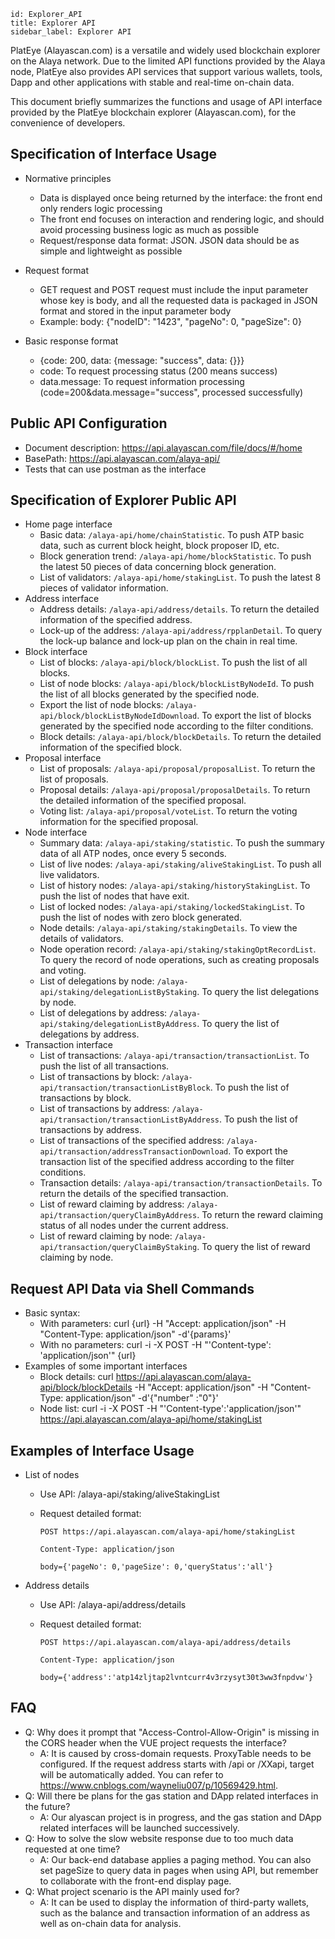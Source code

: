 ```
id: Explorer_API
title: Explorer API
sidebar_label: Explorer API
```



PlatEye (Alayascan.com) is a versatile and widely used blockchain explorer on the Alaya network. Due to the limited API functions provided by the Alaya node, PlatEye also provides API services that support various wallets, tools, Dapp and other applications with stable and real-time on-chain data.

This document briefly summarizes the functions and usage of API interface provided by the PlatEye blockchain explorer (Alayascan.com), for the convenience of developers.  



## Specification of Interface Usage

* Normative principles

  *  Data is displayed once being returned by the interface: the front end only renders logic processing
  *  The front end focuses on interaction and rendering logic, and should avoid processing business logic as much as possible
  *  Request/response data format: JSON. JSON data should be as simple and lightweight as possible

* Request format

  *  GET request and POST request must include the input parameter whose key is body, and all the requested data is packaged in JSON format and stored in the input parameter body  
  * Example: body: {"nodeID": "1423", "pageNo": 0, "pageSize": 0}

* Basic response format

  * {code: 200, data: {message: "success", data: {}}}
  * code: To request processing status (200 means success) 
  * data.message: To request information processing (code=200&data.message="success", processed successfully)
  
  
## Public API Configuration

* Document description: https://api.alayascan.com/file/docs/#/home 
* BasePath: https://api.alayascan.com/alaya-api/ 
* Tests that can use postman as the interface 



## Specification of Explorer Public API

* Home page interface
  *  Basic data: `/alaya-api/home/chainStatistic`. To push ATP basic data, such as current block height, block proposer ID, etc.
  * Block generation trend: `/alaya-api/home/blockStatistic`. To push the latest 50 pieces of data concerning block generation.
  *  List of validators: `/alaya-api/home/stakingList`. To push the latest 8 pieces of validator information.
* Address interface
  * Address details: `/alaya-api/address/details`. To return the detailed information of the specified address.
  *  Lock-up of the address: `/alaya-api/address/rpplanDetail`. To query the lock-up balance and lock-up plan on the chain in real time.
* Block interface
  * List of blocks: `/alaya-api/block/blockList`. To push the list of all blocks.
  *  List of node blocks: `/alaya-api/block/blockListByNodeId`. To push the list of all blocks generated by the specified node.
  *  Export the list of node blocks: `/alaya-api/block/blockListByNodeIdDownload`. To export the list of blocks generated by the specified node according to the filter conditions.
  *  Block details: `/alaya-api/block/blockDetails`. To return the detailed information of the specified block.
* Proposal interface
  * List of proposals: `/alaya-api/proposal/proposalList`. To return the list of proposals.
  * Proposal details: `/alaya-api/proposal/proposalDetails`. To return the detailed information of the specified proposal.
  * Voting list: `/alaya-api/proposal/voteList`. To return the voting information for the specified proposal.
* Node interface
  * Summary data: `/alaya-api/staking/statistic`. To push the summary data of all ATP nodes, once every 5 seconds.
  * List of live nodes: `/alaya-api/staking/aliveStakingList`. To push all live validators.
  * List of history nodes: `/alaya-api/staking/historyStakingList`. To push the list of nodes that have exit.
  * List of locked nodes: `/alaya-api/staking/lockedStakingList`. To push the list of nodes with zero block generated.
  * Node details: `/alaya-api/staking/stakingDetails`. To view the details of validators.
  * Node operation record: `/alaya-api/staking/stakingOptRecordList`. To query the record of node operations, such as creating proposals and voting.
  * List of delegations by node: `/alaya-api/staking/delegationListByStaking`. To query the list delegations by node.
  * List of delegations by address: `/alaya-api/staking/delegationListByAddress`. To query the list of delegations by address. 
* Transaction interface
  * List of transactions: `/alaya-api/transaction/transactionList`. To push the list of all transactions.
  * List of transactions by block: `/alaya-api/transaction/transactionListByBlock`. To push the list of transactions by block.
  * List of transactions by address: `/alaya-api/transaction/transactionListByAddress`. To push the list of transactions by address.
  * List of transactions of the specified address: `/alaya-api/transaction/addressTransactionDownload`. To export the transaction list of the specified address according to the filter conditions.
  * Transaction details: `/alaya-api/transaction/transactionDetails`. To return the details of the specified transaction.
  * List of reward claiming by address: `/alaya-api/transaction/queryClaimByAddress`. To return the reward claiming status of all nodes under the current address.
  * List of reward claiming by node: `/alaya-api/transaction/queryClaimByStaking`. To query the list of reward claiming by node. 



## Request API Data via Shell Commands
* Basic syntax:
  * With parameters: curl {url} -H "Accept: application/json" -H "Content-Type: application/json" -d'{params}'
  * With no parameters: curl -i -X POST -H "'Content-type': 'application/json'" {url}
* Examples of some important interfaces
  * Block details: curl https://api.alayascan.com/alaya-api/block/blockDetails -H "Accept: application/json" -H "Content-Type: application/json" -d'{"number" :"0"}'
  * Node list: curl -i -X POST -H "'Content-type':'application/json'" https://api.alayascan.com/alaya-api/home/stakingList



## Examples of Interface Usage
* List of nodes
  * Use API: /alaya-api/staking/aliveStakingList

  * Request detailed format:   

     `POST https://api.alayascan.com/alaya-api/home/stakingList`    

    `Content-Type: application/json`    

    `body={'pageNo': 0,'pageSize': 0,'queryStatus':'all'}`
* Address details
  * Use API: /alaya-api/address/details

  * Request detailed format:    

    `POST https://api.alayascan.com/alaya-api/address/details`  

    `Content-Type: application/json`    

    `body={'address':'atp14zljtap2lvntcurr4v3rzysyt30t3ww3fnpdvw'}`



## FAQ
* Q: Why does it prompt that "Access-Control-Allow-Origin" is missing in the CORS header when the VUE project requests the interface?
  * A: It is caused by cross-domain requests. ProxyTable needs to be configured. If the request address starts with /api or /XXapi, target will be automatically added. You can refer to https://www.cnblogs.com/wayneliu007/p/10569429.html.
* Q: Will there be plans for the gas station and DApp related interfaces in the future?
  * A: Our alyascan project is in progress, and the gas station and DApp related interfaces will be launched successively.
* Q: How to solve the slow website response due to too much data requested at one time?
  * A: Our back-end database applies a paging method. You can also set pageSize to query data in pages when using API, but remember to collaborate with the front-end display page.
* Q: What project scenario is the API mainly used for?
  * A: It can be used to display the information of third-party wallets, such as the balance and transaction information of an address as well as on-chain data for analysis.


